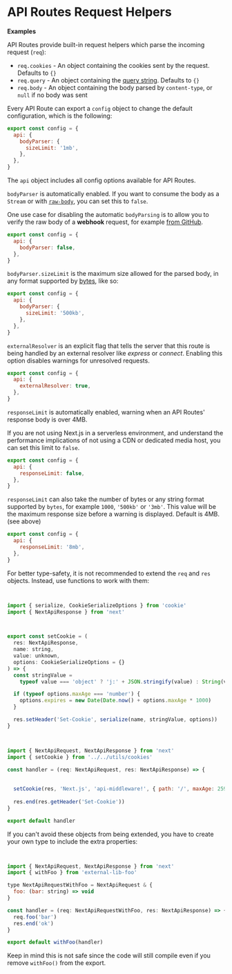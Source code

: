 # API Routes Request Helpers



**Examples**

API Routes provide built-in request helpers which parse the incoming request (`req`):


* `req.cookies` - An object containing the cookies sent by the request. Defaults to `{}`
* `req.query` - An object containing the [query string](https://en.wikipedia.org/wiki/Query_string). Defaults to `{}`
* `req.body` - An object containing the body parsed by `content-type`, or `null` if no body was sent


Every API Route can export a `config` object to change the default configuration, which is the following:



```javascript
export const config = {
  api: {
    bodyParser: {
      sizeLimit: '1mb',
    },
  },
}

```

The `api` object includes all config options available for API Routes.


`bodyParser` is automatically enabled. If you want to consume the body as a `Stream` or with [`raw-body`](https://www.npmjs.com/package/raw-body), you can set this to `false`.


One use case for disabling the automatic `bodyParsing` is to allow you to verify the raw body of a **webhook** request, for example [from GitHub](https://docs.github.com/en/developers/webhooks-and-events/webhooks/securing-your-webhooks#validating-payloads-from-github).



```javascript
export const config = {
  api: {
    bodyParser: false,
  },
}

```

`bodyParser.sizeLimit` is the maximum size allowed for the parsed body, in any format supported by [bytes](https://github.com/visionmedia/bytes.js), like so:



```javascript
export const config = {
  api: {
    bodyParser: {
      sizeLimit: '500kb',
    },
  },
}

```

`externalResolver` is an explicit flag that tells the server that this route is being handled by an external resolver like *express* or *connect*. Enabling this option disables warnings for unresolved requests.



```javascript
export const config = {
  api: {
    externalResolver: true,
  },
}

```

`responseLimit` is automatically enabled, warning when an API Routes' response body is over 4MB.


If you are not using Next.js in a serverless environment, and understand the performance implications of not using a CDN or dedicated media host, you can set this limit to `false`.



```javascript
export const config = {
  api: {
    responseLimit: false,
  },
}

```

`responseLimit` can also take the number of bytes or any string format supported by `bytes`, for example `1000`, `'500kb'` or `'3mb'`.
This value will be the maximum response size before a warning is displayed. Default is 4MB. (see above)



```javascript
export const config = {
  api: {
    responseLimit: '8mb',
  },
}

```

For better type-safety, it is not recommended to extend the `req` and `res` objects. Instead, use functions to work with them:



```javascript


import { serialize, CookieSerializeOptions } from 'cookie'
import { NextApiResponse } from 'next'



export const setCookie = (
  res: NextApiResponse,
  name: string,
  value: unknown,
  options: CookieSerializeOptions = {}
) => {
  const stringValue =
    typeof value === 'object' ? 'j:' + JSON.stringify(value) : String(value)

  if (typeof options.maxAge === 'number') {
    options.expires = new Date(Date.now() + options.maxAge * 1000)
  }

  res.setHeader('Set-Cookie', serialize(name, stringValue, options))
}



import { NextApiRequest, NextApiResponse } from 'next'
import { setCookie } from '../../utils/cookies'

const handler = (req: NextApiRequest, res: NextApiResponse) => {
  
  
  setCookie(res, 'Next.js', 'api-middleware!', { path: '/', maxAge: 2592000 })
  
  res.end(res.getHeader('Set-Cookie'))
}

export default handler

```

If you can't avoid these objects from being extended, you have to create your own type to include the extra properties:



```javascript


import { NextApiRequest, NextApiResponse } from 'next'
import { withFoo } from 'external-lib-foo'

type NextApiRequestWithFoo = NextApiRequest & {
  foo: (bar: string) => void
}

const handler = (req: NextApiRequestWithFoo, res: NextApiResponse) => {
  req.foo('bar') 
  res.end('ok')
}

export default withFoo(handler)

```

Keep in mind this is not safe since the code will still compile even if you remove `withFoo()` from the export.




